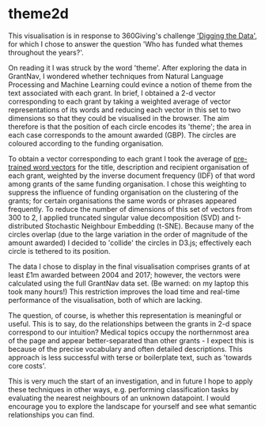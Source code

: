 # theme2d

This visualisation is in response to 360Giving's challenge ['Digging the Data'](https://challenge.threesixtygiving.org/), for which I chose to answer the question 'Who has funded what themes throughout the years?'.

On reading it I was struck by the word 'theme'. After exploring the data in GrantNav, I wondered whether techniques from Natural Language Processing and Machine Learning could evince a notion of theme from the text associated with each grant. In brief, I obtained a 2-d vector corresponding to each grant by taking a weighted average of vector representations of its words and reducing each vector in this set to two dimensions so that they could be visualised in the browser. The aim therefore is that the position of each circle encodes its 'theme'; the area in each case corresponds to the amount awarded (GBP). The circles are coloured according to the funding organisation.

To obtain a vector corresponding to each grant I took the average of [pre-trained word vectors](https://code.google.com/archive/p/word2vec) for the title, description and recipient organisation of each grant, weighted by the inverse document frequency (IDF) of that word among grants of the same funding organisation. I chose this weighting to suppress the influence of funding organisation on the clustering of the grants; for certain organisations the same words or phrases appeared frequently. To reduce the number of dimensions of this set of vectors from 300 to 2, I applied truncated singular value decomposition (SVD) and t-distributed Stochastic Neighbour Embedding (t-SNE). Because many of the circles overlap (due to the large variation in the order of magnitude of the amount awarded) I decided to 'collide' the circles in D3.js; effectively each circle is tethered to its position.

The data I chose to display in the final visualisation comprises grants of at least £1m awarded between 2004 and 2017; however, the vectors were calculated using the full GrantNav data set. (Be warned: on my laptop this took many hours!) This restriction improves the load time and real-time performance of the visualisation, both of which are lacking.

The question, of course, is whether this representation is meaningful or useful. This is to say, do the relationships between the grants in 2-d space correspond to our intuition? Medical topics occupy the northernmost area of the page and appear better-separated than other grants - I expect this is because of the precise vocabulary and often detailed descriptions. This approach is less successful with terse or boilerplate text, such as 'towards core costs'.

This is very much the start of an investigation, and in future I hope to apply these techniques in other ways, e.g. performing classification tasks by evaluating the nearest neighbours of an unknown datapoint. I would encourage you to explore the landscape for yourself and see what semantic relationships you can find.
